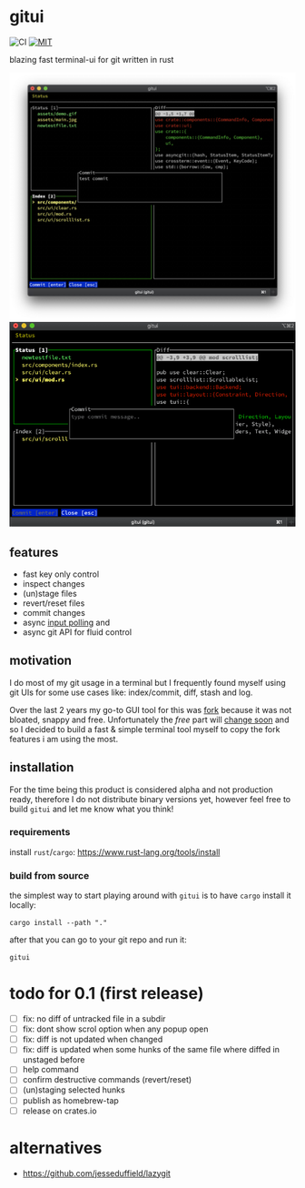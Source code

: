 # gitui

![CI](https://github.com/extrawurst/gitui/workflows/CI/badge.svg) [![MIT][s2]][l2] 

[s2]: https://img.shields.io/badge/license-MIT-blue.svg
[l2]: LICENSE

blazing fast terminal-ui for git written in rust

![img](assets/main.jpg)
![img](assets/demo.gif)

## features

* fast key only control
* inspect changes
* (un)stage files
* revert/reset files
* commit changes
* async [input polling](assets/perf_compare.jpg) and 
* async git API for fluid control

## motivation

I do most of my git usage in a terminal but I frequently found myself using git UIs for some use cases like: index/commit, diff, stash and log.

Over the last 2 years my go-to GUI tool for this was [fork](https://git-fork.com) because it was not bloated, snappy and free. Unfortunately the *free* part will [change soon](https://github.com/ForkIssues/TrackerWin/issues/571) and so I decided to build a fast & simple terminal tool myself to copy the fork features i am using the most.

## installation

For the time being this product is considered alpha and not production ready, therefore I do not distribute binary versions yet, however feel free to build `gitui` and let me know what you think!

### requirements

install `rust`/`cargo`: https://www.rust-lang.org/tools/install

### build from source

the simplest way to start playing around with `gitui` is to have `cargo` install it locally:

```
cargo install --path "."
```

after that you can go to your git repo and run it:

```
gitui
```

# todo for 0.1 (first release)

* [ ] fix: no diff of untracked file in a subdir
* [ ] fix: dont show scrol option when any popup open
* [ ] fix: diff is not updated when changed
* [ ] fix: diff is updated when some hunks of the same file where diffed in unstaged before
* [ ] help command
* [ ] confirm destructive commands (revert/reset)
* [ ] (un)staging selected hunks
* [ ] publish as homebrew-tap
* [ ] release on crates.io

# alternatives

* https://github.com/jesseduffield/lazygit